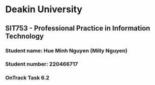 # Deakin University

## SIT753 - Professional Practice in Information Technology

### Student name: Hue Minh Nguyen (Milly Nguyen)

### Student number: 220466717

### OnTrack Task 6.2
